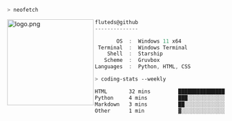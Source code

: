 ```zsh
> neofetch
```

<!--img align="left" src="https://github.com/fluteds.png" alt="logo.png" width="200"/>-->
<img align="left" src="https://external-content.duckduckgo.com/iu/?u=https%3A%2F%2F78.media.tumblr.com%2F975fca5f82161b190efdcaa05ffbd4ec%2Ftumblr_p6q6m9TJF01x3p3jmo1_500.png&f=1&nofb=1" alt="logo.png" width="200"/>

```csharp
fluteds@github
--------------

       OS  :  Windows 11 x64
 Terminal  :  Windows Terminal
    Shell  :  Starship
   Scheme  :  Gruvbox
Languages  :  Python, HTML, CSS
```

```zsh
> coding-stats --weekly
```

<!--START_SECTION:waka-->

```txt
HTML       32 mins         ███████████████████▒░░░░░   77.50 %
Python     4 mins          ███░░░░░░░░░░░░░░░░░░░░░░   11.89 %
Markdown   3 mins          ██░░░░░░░░░░░░░░░░░░░░░░░   08.19 %
Other      1 min           ▓░░░░░░░░░░░░░░░░░░░░░░░░   02.43 %
```

<!--END_SECTION:waka-->
